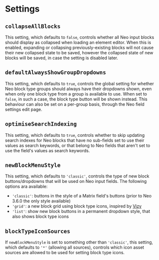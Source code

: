 # Settings

## `collapseAllBlocks`

This setting, which defaults to `false`, controls whether all Neo input blocks should display as collapsed when loading an element editor. When this is enabled, expanding or collapsing previously-existing blocks will not cause their new collapsed state to be saved, however the collapsed state of new blocks will be saved, in case the setting is disabled later.

## `defaultAlwaysShowGroupDropdowns`

This setting, which defaults to `true`, controls the global setting for whether Neo block type groups should always have their dropdowns shown, even when only one block type from a group is available to use. When set to `false`, in such a case, the block type button will be shown instead. This behaviour can also be set on a per-group basis, through the Neo field settings edit page.

## `optimiseSearchIndexing`

This setting, which defaults to `true`, controls whether to skip updating search indexes for Neo blocks that have no sub-fields set to use their values as search keywords, or that belong to Neo fields that aren't set to use the field's values as search keywords.

## `newBlockMenuStyle`

This setting, which defaults to `'classic'`, controls the type of new block buttons/dropdowns that will be used on Neo input fields. The following options ara available:

- `'classic'`: buttons in the style of a Matrix field's buttons (prior to Neo 3.6.0 the only style available)
- `'grid'`: a new block grid using block type icons, inspired by [Vizy](https://github.com/verbb/vizy)
- `'list'`: show new block buttons in a permanent dropdown style, that also shows block type icons

## `blockTypeIconSources`

If `newBlockMenuStyle` is set to something other than `'classic'`, this setting, which defaults to `'*'` (allowing all sources), controls which icon asset sources are allowed to be used for setting block type icons.
